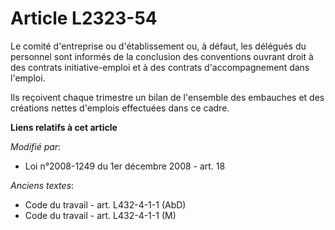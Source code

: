 # Article L2323-54

Le comité d'entreprise ou d'établissement ou, à défaut, les délégués du personnel sont informés de la conclusion des
conventions ouvrant droit à des contrats initiative-emploi et à des contrats d'accompagnement dans l'emploi.

Ils reçoivent chaque trimestre un bilan de l'ensemble des embauches et des créations nettes d'emplois effectuées dans ce
cadre.

**Liens relatifs à cet article**

_Modifié par_:

  - Loi n°2008-1249 du 1er décembre 2008 - art. 18

_Anciens textes_:

  - Code du travail - art. L432-4-1-1 (AbD)
  - Code du travail - art. L432-4-1-1 (M)
